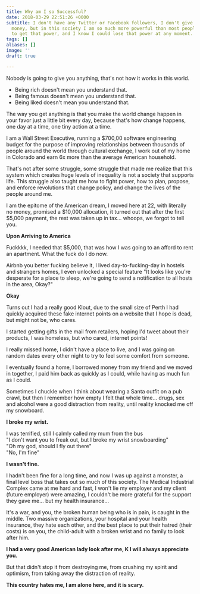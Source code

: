 ```yaml
---
title: Why am I so Successful?
date: 2018-03-29 22:51:26 +0000
subtitle: I don't have any Twitter or Facebook followers, I don't give a fuck about
  money, but in this society I am so much more powerful than most people, I know how
  to get that power, and I know I could lose that power at any moment.
tags: []
aliases: []
image: ''
draft: true

---
```

Nobody is going to give you anything, that's not how it works in this world.

* Being rich doesn't mean you understand that.
* Being famous doesn't mean you understand that.
* Being liked doesn't mean you understand that.

The way you get anything is that you make the world change happen in your favor just a little bit every day, because that's how change happens, one day at a time, one tiny action at a time.

I am a Wall Street  Executive, running a $700,00 software engineering budget for the purpose of improving relationships between thousands of people around the world through cultural exchange, I work out of my home in Colorado and earn 6x more than the average American household.

That's not after some struggle, some struggle that made me realize that this system which creates huge levels of inequality is not a society that supports life. This struggle also taught me how to fight power, how to plan, propose, and enforce revolutions that change policy, and change the lives of the people around me.

I am the epitome of the American dream, I moved here at 22, with literally no money, promised a $10,000 allocation, it turned out that after the first $5,000 payment, the rest was taken up in tax... whoops, we forgot to tell you.

**Upon Arriving to America**

Fuckkkk, I needed that $5,000, that was how I was going to an afford to rent an apartment. What the fuck do I do now.

Airbnb you better fucking believe it, I lived day-to-fucking-day in hostels and strangers homes, I even unlocked a special feature "It looks like you're desperate for a place to sleep, we're going to send a notification to all hosts in the area, Okay?" 

**Okay**

Turns out I had a really good Klout, due to the small size of Perth I had quickly acquired these fake internet points on a website that I hope is dead, but might not be, who cares.

I started getting gifts in the mail from retailers, hoping I'd tweet about their products, I was homeless, but who cared, internet points!

I really missed home, I didn't have a place to live, and I was going on random dates every other night to try to feel some comfort from someone.

I eventually found a home, I borrowed money from my friend and we moved in together, I paid him back as quickly as I could, while having as much fun as I could.

Sometimes I chuckle when I think about wearing a Santa outfit on a pub crawl, but then I remember how empty I felt that whole time... drugs, sex and alcohol were a good distraction from reality, until reality knocked me off my snowboard.

**I broke my wrist.**

I was terrified, still I calmly called my mum from the bus  
"I don't want you to freak out, but I broke my wrist snowboarding"  
"Oh my god, should I fly out there"  
"No, I'm fine"

**I wasn't fine.**

I hadn't been fine for a long time, and now I was up against a monster, a final level boss that takes out so much of this society. The Medical Industrial Complex came at me hard and fast, I won't lie my employer and my client (future employer) were amazing, I couldn't be more grateful for the support they gave me... but my health insurance...

It's a war, and you, the broken human being who is in pain, is caught in the middle. Two massive organizations, your hospital and your health insurance, they hate each other, and the best place to put their hatred (their costs) is on you, the child-adult with a broken wrist and no family to look after him. 

**I had a very good American lady look after me, K I will always appreciate you.**

But that didn't stop it from destroying me, from crushing my spirit and optimism, from taking away the distraction of reality.

**This country hates me, I am alone here, and it is scary.**